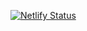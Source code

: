 [![Netlify Status](https://api.netlify.com/api/v1/badges/b374485d-6640-44ac-97e0-34eca50ae892/deploy-status)](https://app.netlify.com/sites/alexanderprestmo/deploys)